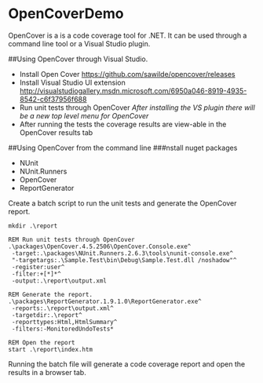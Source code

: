 OpenCoverDemo
=============

OpenCover is a is a code coverage tool for .NET. It can be used through a command line tool or a Visual Studio plugin.

##Using OpenCover through Visual Studio.
- Install Open Cover https://github.com/sawilde/opencover/releases
- Install Visual Studio UI extension http://visualstudiogallery.msdn.microsoft.com/6950a046-8919-4935-8542-c6f37956f688
- Run unit tests through OpenCover
*After installing the VS plugin there will be a new top level menu for OpenCover*
- After running the tests the coverage results are view-able in the OpenCover results tab

##Using OpenCover from the command line
###nstall nuget packages
- NUnit
- NUnit.Runners
- OpenCover
- ReportGenerator

Create a batch script to run the unit tests and generate the OpenCover report.
```
mkdir .\report
 
REM Run unit tests through OpenCover
.\packages\OpenCover.4.5.2506\OpenCover.Console.exe^
 -target:.\packages\NUnit.Runners.2.6.3\tools\nunit-console.exe^
 "-targetargs:.\Sample.Test\bin\Debug\Sample.Test.dll /noshadow"^
 -register:user^
 -filter:+[*]*^
 -output:.\report\output.xml
 
REM Generate the report.
.\packages\ReportGenerator.1.9.1.0\ReportGenerator.exe^
 -reports:.\report\output.xml^
 -targetdir:.\report^
 -reporttypes:Html,HtmlSummary^
 -filters:-MonitoredUndoTests*
 
REM Open the report
start .\report\index.htm
```

Running the batch file will generate a code coverage report and open the results in a browser tab.
